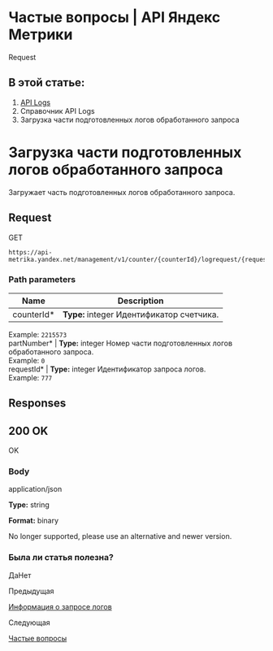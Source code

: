 # Частые вопросы | API Яндекс Метрики

Request

## В этой статье:

  1. [API Logs](../index.md)
  2. Справочник API Logs
  3. Загрузка части подготовленных логов обработанного запроса

# Загрузка части подготовленных логов обработанного запроса

Загружает часть подготовленных логов обработанного запроса.

## [](ru/logs/openapi/download#request)Request

GET
    
    
    https://api-metrika.yandex.net/management/v1/counter/{counterId}/logrequest/{requestId}/part/{partNumber}/download
    

### [](ru/logs/openapi/download#path-parameters)Path parameters

**Name** |  **Description**  
---|---  
counterId* |  **Type:** integer<int32> Идентификатор счетчика.  
Example: `2215573`  
partNumber* |  **Type:** integer<int32> Номер части подготовленных логов обработанного запроса.  
Example: `0`  
requestId* |  **Type:** integer<int32> Идентификатор запроса логов.  
Example: `777`  
  
## [](ru/logs/openapi/download#responses)Responses

## [](ru/logs/openapi/download#200-ok)200 OK

OK

### [](ru/logs/openapi/download#body)Body

application/json

**Type:** string

**Format:** binary

No longer supported, please use an alternative and newer version.

### Была ли статья полезна?

ДаНет

Предыдущая

[Информация о запросе логов](getlogrequest.md)

Следующая

[Частые вопросы](../../faq.md)